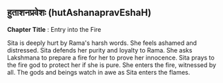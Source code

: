 ## हुताशनप्रवेशः (hutAshanapravEshaH)
**Chapter Title** : Entry into the Fire

Sita is deeply hurt by Rama's harsh words. She feels ashamed and distressed. Sita defends her purity and loyalty to Rama. She asks Lakshmana to prepare a fire for her to prove her innocence. Sita prays to the fire god to protect her if she is pure. She enters the fire, witnessed by all. The gods and beings watch in awe as Sita enters the flames.